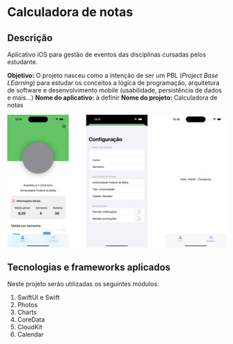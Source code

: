 # Calculadora de notas

## Descrição

Aplicativo iOS para gestão de eventos das disciplinas cursadas pelos estudante.

**Objetivo:** O projeto nasceu como a intenção de ser um PBL (_Project Base LEarning_) para estudar os conceitos a lógica de programação, arquitetura de software e desenvolvimento mobile (usabilidade, persistência de dados e mais...)
**Nome do aplicativo:** à definir
**Nome do projeto:** Calculadora de notas

![](https://github.com/leaodebrito/Calculadora-de-notas/blob/master/Imagens/imagem%20app.jpg?raw=true)


## Tecnologias e frameworks aplicados

Neste projeto serão utilizadas os seguintes módulos:
1. SwiftUI e Swift
2. Photos
3. Charts
4. CoreData
5. CloudKit
6. Calendar

